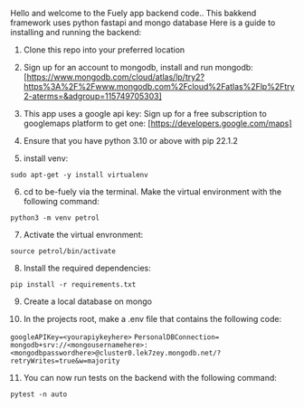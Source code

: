 Hello and welcome to the Fuely app backend code.. This bakkend framework uses python fastapi and mongo database Here is a guide to installing and running the backend:

1. Clone this repo into your preferred location

2. Sign up for an account to mongodb, install and run mongodb: [https://www.mongodb.com/cloud/atlas/lp/try2?https%3A%2F%2Fwww.mongodb.com%2Fcloud%2Fatlas%2Flp%2Ftry2-aterms=&adgroup=115749705303]

3. This app uses a google api key: Sign up for a free subscription to googlemaps platform to get one: [https://developers.google.com/maps]

4. Ensure that you have python 3.10 or above with pip 22.1.2

5. install venv: 

```sudo apt-get -y install virtualenv```

6. cd to be-fuely via the terminal. Make the virtual environment with the following command: 

```python3 -m venv petrol```

7. Activate the virtual envronment: 

```source petrol/bin/activate```

8. Install the required dependencies: 

```pip install -r requirements.txt```

9. Create a local database on mongo

10. In the projects root, make a .env file that contains the following code: 

```googleAPIKey=<yourapiykeyhere>```
```PersonalDBConnection= mongodb+srv://<mongousernamehere>:<mongodbpasswordhere>@cluster0.lek7zey.mongodb.net/?retryWrites=true&w=majority```

11. You can now run tests on the backend with the following command: 

```pytest -n auto```
